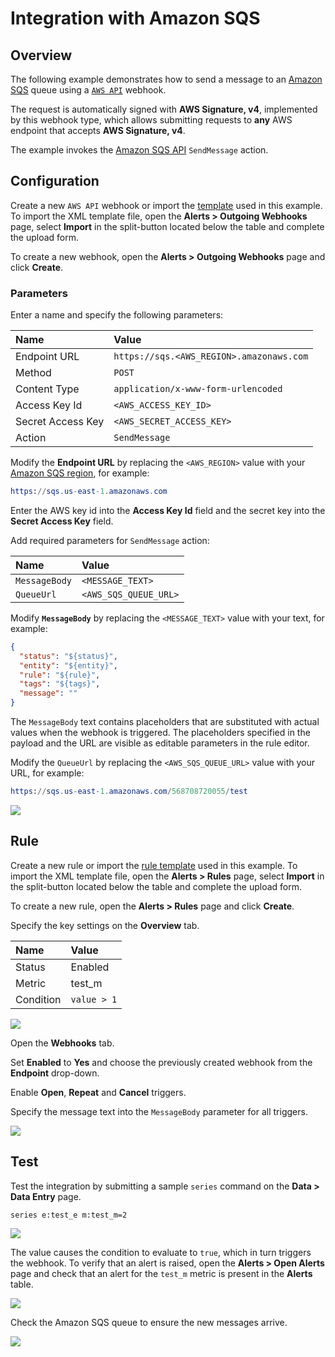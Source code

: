 # Integration with Amazon SQS

## Overview

The following example demonstrates how to send a message to an [Amazon SQS](https://aws.amazon.com/documentation/sqs) queue using a [`AWS API`](aws-api.md) webhook.

The request is automatically signed with **AWS Signature, v4**, implemented by this webhook type, which allows submitting requests to **any** AWS endpoint that accepts **AWS Signature, v4**.

The example invokes the [Amazon SQS API](https://docs.aws.amazon.com/AWSSimpleQueueService/latest/APIReference/API_SendMessage.html) `SendMessage` action.

## Configuration

Create a new `AWS API` webhook or import the [template](./resources/aws-api-sqs-notification.xml) used in this example. To import the XML template file, open the **Alerts > Outgoing Webhooks** page, select **Import** in the split-button located below the table and complete the upload form.

To create a new webhook, open the **Alerts > Outgoing Webhooks** page and click **Create**.

### Parameters

Enter a name and specify the following parameters:

| **Name** | **Value** |
| :--- | :--- |
| Endpoint URL | `https://sqs.<AWS_REGION>.amazonaws.com` |
| Method | `POST` |
| Content Type | `application/x-www-form-urlencoded` |
| Access Key Id | `<AWS_ACCESS_KEY_ID>` |
| Secret Access Key | `<AWS_SECRET_ACCESS_KEY>` |
| Action | `SendMessage`|

Modify the **Endpoint URL** by replacing the `<AWS_REGION>` value with your [Amazon SQS region](https://docs.aws.amazon.com/general/latest/gr/rande.html#sqs_region), for example:

```elm
https://sqs.us-east-1.amazonaws.com
```

Enter the AWS key id into the **Access Key Id** field and the secret key into the **Secret Access Key** field.

Add required parameters for `SendMessage` action:

| **Name** | **Value** |
| :--- | :--- |
| `MessageBody` | `<MESSAGE_TEXT>` |
| `QueueUrl` | `<AWS_SQS_QUEUE_URL>` |

Modify **`MessageBody`** by replacing the `<MESSAGE_TEXT>` value with your text, for example:

```json
{
  "status": "${status}",
  "entity": "${entity}",
  "rule": "${rule}",
  "tags": "${tags}",
  "message": ""
}
```

The `MessageBody` text contains placeholders that are substituted with actual values when the webhook is triggered. The placeholders specified in the payload and the URL are visible as editable parameters in the rule editor.

Modify the `QueueUrl` by replacing the `<AWS_SQS_QUEUE_URL>` value with your URL, for example:

```elm
https://sqs.us-east-1.amazonaws.com/568708720055/test
```

![](./images/aws_api_sqs_notification_config.png)

## Rule

Create a new rule or import the [rule template](./resources/aws-api-sqs-rule.xml) used in this example. To import the XML template file, open the **Alerts > Rules** page, select **Import** in the split-button located below the table and complete the upload form.

To create a new rule, open the **Alerts > Rules** page and click **Create**.

Specify the key settings on the **Overview** tab.

| **Name** | **Value** |
| :-------- | :---- |
| Status | Enabled |
| Metric | test_m |
| Condition | `value > 1` |

![](./images/aws_api_rule_overview.png)

Open the **Webhooks** tab.

Set **Enabled** to **Yes** and choose the previously created webhook from the **Endpoint** drop-down.

Enable **Open**, **Repeat** and **Cancel** triggers.

Specify the message text into the `MessageBody` parameter for all triggers.

![](./images/aws_api_sqs_rule_notification.png)

## Test

Test the integration by submitting a sample `series` command on the **Data > Data Entry** page.

```ls
series e:test_e m:test_m=2
```

![](./images/rule_test_commands.png)

The value causes the condition to evaluate to `true`, which in turn triggers the webhook.
To verify that an alert is raised, open the **Alerts > Open Alerts** page and check that an alert for the `test_m` metric is present in the **Alerts** table.

![](./images/aws_api_sqs_alert_open.png)

Check the Amazon SQS queue to ensure the new messages arrive.

![](./images/aws_api_sqs_test.png)
